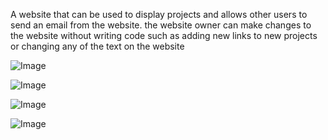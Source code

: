 A website that can be used to display projects and allows other users to send an email from the website.
the website owner can make changes to the website without writing code such as adding new links to new projects or changing any of the text on the website

![Image](https://github.com/user-attachments/assets/ebf13c42-9810-48d1-bbeb-cbccefde1f2a)

![Image](https://github.com/user-attachments/assets/94b00372-23b7-4a5e-bcff-25bbc91122bc)

![Image](https://github.com/user-attachments/assets/e3ca7f9c-6ee6-4071-a452-1db6bc81be71)

![Image](https://github.com/user-attachments/assets/b8b1088a-0953-40fe-b857-831aec707677)
